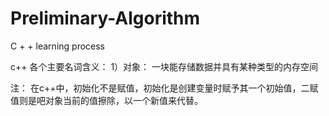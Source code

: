 # Preliminary-Algorithm
C + + learning process

c++ 各个主要名词含义：
  1）对象： 一块能存储数据并具有某种类型的内存空间
 
 
 注： 在c++中，初始化不是赋值，初始化是创建变量时赋予其一个初始值，二赋值则是吧对象当前的值擦除，以一个新值来代替。
 
 
 
